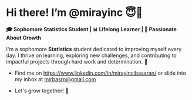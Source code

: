 # Hi there! I’m @mirayinc 😇💫  

**🎓 Sophomore Statistics Student | 📊 Lifelong Learner | 🚀 Passionate About Growth**

I'm a sophomore **Statistics** student dedicated to improving myself every day. I thrive on learning, exploring new challenges, and contributing to impactful projects through hard work and determination. 🌟  


* Find me on https://www.linkedin.com/in/mirayincibasaran/ or slide into my inbox at mirbasrn@gmail.com 

* Let's grow together! 🌱  
